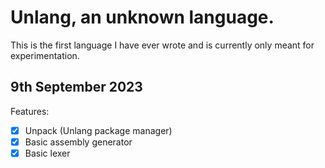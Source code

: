 # Unlang, an unknown language.
This is the first language I have ever wrote and is currently only meant for experimentation.

## 9th September 2023

Features:
- [x] Unpack (Unlang package manager)
- [x] Basic assembly generator
- [x] Basic lexer
